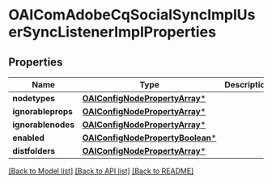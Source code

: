 # OAIComAdobeCqSocialSyncImplUserSyncListenerImplProperties

## Properties
Name | Type | Description | Notes
------------ | ------------- | ------------- | -------------
**nodetypes** | [**OAIConfigNodePropertyArray***](OAIConfigNodePropertyArray.md) |  | [optional] 
**ignorableprops** | [**OAIConfigNodePropertyArray***](OAIConfigNodePropertyArray.md) |  | [optional] 
**ignorablenodes** | [**OAIConfigNodePropertyArray***](OAIConfigNodePropertyArray.md) |  | [optional] 
**enabled** | [**OAIConfigNodePropertyBoolean***](OAIConfigNodePropertyBoolean.md) |  | [optional] 
**distfolders** | [**OAIConfigNodePropertyArray***](OAIConfigNodePropertyArray.md) |  | [optional] 

[[Back to Model list]](../README.md#documentation-for-models) [[Back to API list]](../README.md#documentation-for-api-endpoints) [[Back to README]](../README.md)


